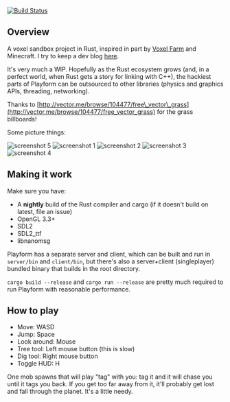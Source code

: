[![Build Status](https://travis-ci.org/bfops/playform.svg?branch=master)](https://travis-ci.org/bfops/playform)

## Overview

A voxel sandbox project in Rust, inspired in part by [Voxel Farm](http://procworld.blogspot.com/) and Minecraft. I try to keep a dev blog [here](http://playformdev.blogspot.com/).

It's very much a WIP. Hopefully as the Rust ecosystem grows (and, in a perfect world, when Rust gets a story for linking with C++),
the hackiest parts of Playform can be outsourced to other libraries (physics and graphics APIs, threading, networking).

Thanks to [http://vector.me/browse/104477/free\_vector\_grass](http://vector.me/browse/104477/free_vector_grass) for the grass billboards!

Some picture things:

![screenshot 5](/../screenshots/screenshots/screenshot5.png?raw=true)
![screenshot 1](/../screenshots/screenshots/screenshot1.png?raw=true)
![screenshot 2](/../screenshots/screenshots/screenshot2.png?raw=true)
![screenshot 3](/../screenshots/screenshots/screenshot3.png?raw=true)
![screenshot 4](/../screenshots/screenshots/screenshot4.png?raw=true)

## Making it work

Make sure you have:

  * A **nightly** build of the Rust compiler and cargo (if it doesn't build on latest, file an issue)
  * OpenGL 3.3+
  * SDL2
  * SDL2\_ttf
  * libnanomsg

Playform has a separate server and client, which can be built and run in `server/bin` and `client/bin`,
but there's also a server+client (singleplayer) bundled binary that builds in the root directory.

`cargo build --release` and `cargo run --release` are pretty much required to run Playform with reasonable performance.

## How to play

  * Move: WASD
  * Jump: Space
  * Look around: Mouse
  * Tree tool: Left mouse button (this is slow)
  * Dig tool: Right mouse button
  * Toggle HUD: H

One mob spawns that will play "tag" with you: tag it and it will chase you until it tags you back. If you get too far away from it, it'll probably get lost and fall through the planet. It's a little needy.
